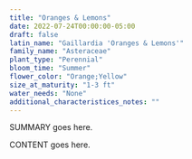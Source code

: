 ```yaml
---
title: "Oranges & Lemons"
date: 2022-07-24T00:00:00-05:00
draft: false
latin_name: "Gaillardia 'Oranges & Lemons'"
family_name: "Asteraceae"
plant_type: "Perennial"
bloom_time: "Summer"
flower_color: "Orange;Yellow"
size_at_maturity: "1-3 ft"
water_needs: "None"
additional_characteristices_notes: ""
---
```


SUMMARY goes here.

<!--more-->

CONTENT goes here.